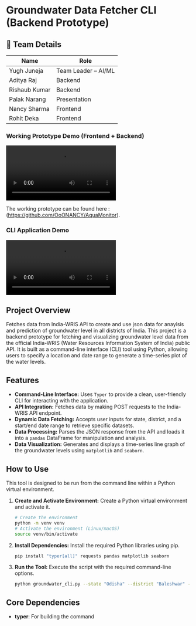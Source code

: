 # Groundwater Data Fetcher CLI (Backend Prototype)

## 👥 Team Details

| Name            | Role                   |
|-----------------|------------------------|
| Yugh Juneja     | Team Leader – AI/ML    |
| Aditya Raj      | Backend                |
| Rishaub Kumar   | Backend                |
| Palak Narang    | Presentation           |
| Nancy Sharma    | Frontend               |
| Rohit Deka      | Frontend               |

### Working Prototype Demo (Frontend + Backend)

<video controls src="https://github.com/TheArkhamBat/groundwater-cli-app/raw/main/prototype_demo.mp4" style="max-width: 100%;">
    Your browser does not support the video tag.
</video>

The working prototype can be found here : (https://github.com/OoONANCY/AquaMonitor).

### CLI Application Demo

<video controls src="https://github.com/TheArkhamBat/groundwater-cli-app/raw/main/demo.mp4" style="max-width: 100%;">
    Your browser does not support the video tag.
</video>

## Project Overview

Fetches data from India-WRIS API to create and use json data for anaylsis and prediction of groundwater level in all districts of India. This project is a backend prototype for fetching and visualizing groundwater level data from the official India-WRIS (Water Resources Information System of India) public API. It is built as a command-line interface (CLI) tool using Python, allowing users to specify a location and date range to generate a time-series plot of the water levels.

## Features

* **Command-Line Interface:** Uses `Typer` to provide a clean, user-friendly CLI for interacting with the application.
* **API Integration:** Fetches data by making POST requests to the India-WRIS API endpoint.
* **Dynamic Data Fetching:** Accepts user inputs for state, district, and a start/end date range to retrieve specific datasets.
* **Data Processing:** Parses the JSON response from the API and loads it into a `pandas` DataFrame for manipulation and analysis.
* **Data Visualization:** Generates and displays a time-series line graph of the groundwater levels using `matplotlib` and `seaborn`.

## How to Use

This tool is designed to be run from the command line within a Python virtual environment.

1.  **Create and Activate Environment:** Create a Python virtual environment and activate it.
    ```bash
    # Create the environment
    python -m venv venv
    # Activate the environment (Linux/macOS)
    source venv/bin/activate
    ```

2.  **Install Dependencies:** Install the required Python libraries using pip.
    ```bash
    pip install "typer[all]" requests pandas matplotlib seaborn
    ```

3.  **Run the Tool:** Execute the script with the required command-line options.
    ```bash
    python groundwater_cli.py --state "Odisha" --district "Baleshwar" --start-date "2023-11-01" --end-date "2024-10-31"
    ```

## Core Dependencies

* **typer**: For building the command

